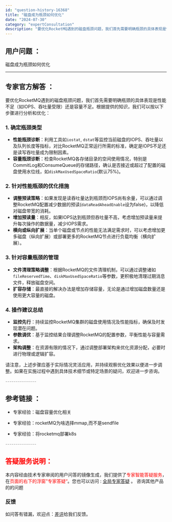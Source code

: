 ```yaml
---
id: "question-history-16368"
title: "磁盘成为瓶颈如何优化"
date: "2024-07-30"
category: "expertConsultation"
description: "要优化RocketMQ遇到的磁盘瓶颈问题，我们首先需要明确瓶颈的具体表现是性能不足（如IOPS、吞吐量受限）还是容量不足。根据提供的知识，我们可以按以下步骤进行分析和优化：### 1. 确定瓶颈类型- **性能瓶颈诊断**：利用工具如`iostat`, `dstat`等监控当前磁盘的IOPS、吞吐量"
---
```


## 用户问题 ： 
 磁盘成为瓶颈如何优化  

---------------
## 专家官方解答 ：

要优化RocketMQ遇到的磁盘瓶颈问题，我们首先需要明确瓶颈的具体表现是性能不足（如IOPS、吞吐量受限）还是容量不足。根据提供的知识，我们可以按以下步骤进行分析和优化：

### 1. 确定瓶颈类型
- **性能瓶颈诊断**：利用工具如`iostat`, `dstat`等监控当前磁盘的IOPS、吞吐量以及队列长度等指标，对比RocketMQ正常运行所需的标准，确定是IOPS不足还是读写吞吐量成为限制因素。
- **容量瓶颈诊断**：检查RocketMQ各存储目录的空间使用情况，特别是CommitLog和ConsumeQueue的存储路径，确认是否接近或超过了配置的磁盘使用水位线，如`diskMaxUsedSpaceRatio`(默认75%)。

### 2. 针对性能瓶颈的优化措施
- **调整预读策略**：如果发现是读吞吐量达到瓶颈而IOPS尚有余量，可以通过调整RocketMQ配置减少数据的预读(`dataReadAheadEnable`设为false)，以降低对磁盘带宽的消耗。
- **增加预读量**：相反，如果IOPS达到瓶颈但吞吐量不高，考虑增加预读量来提升每次操作的数据量，减少IOPS需求。
- **横向或纵向扩展**：当单个磁盘或节点的性能无法满足需求时，可以考虑增加更多磁盘（纵向扩展）或部署更多的RocketMQ节点进行负载均衡（横向扩展）。

### 3. 针对容量瓶颈的管理
- **文件清理策略调整**：根据RocketMQ的文件清理机制，可以通过调整诸如`fileReservedTime`、`diskMaxUsedSpaceRatio`等参数，更积极地清理过期消息文件，释放磁盘空间。
- **扩容存储**：最直接的解决办法是增加存储容量，无论是通过增加磁盘数量还是使用更大容量的磁盘。

### 4. 操作建议总结
- **监控先行**：持续监控RocketMQ集群的磁盘使用情况及性能指标，确保及时发现潜在问题。
- **参数调优**：基于监控结果合理调整RocketMQ的配置参数，平衡性能与容量需求。
- **架构调整**：在资源有限的情况下，通过调整部署架构来优化资源分配，必要时进行物理或逻辑扩容。

请注意，上述步骤应基于实际情况灵活应用，并持续观察优化效果以便进一步调整。如果在实施过程中遇到具体技术细节或特定场景的疑问，欢迎进一步咨询。


<font color="#949494">---------------</font> 


## 参考链接 ：

* 专家经验：磁盘容量优化相关 
 
 * 专家经验：rocketMQ为啥选择mmap,而不是sendfile 
 
 * 专家经验：将rocketmq部署k8s 


 <font color="#949494">---------------</font> 
 


## <font color="#FF0000">答疑服务说明：</font> 

本内容经由技术专家审阅的用户问答的镜像生成，我们提供了<font color="#FF0000">专家智能答疑服务</font>，在<font color="#FF0000">页面的右下的浮窗”专家答疑“</font>。您也可以访问 : [全局专家答疑](https://answer.opensource.alibaba.com/docs/intro) 。 咨询其他产品的的问题

### 反馈
如问答有错漏，欢迎点：[差评](https://ai.nacos.io/user/feedbackByEnhancerGradePOJOID?enhancerGradePOJOId=16373)给我们反馈。

